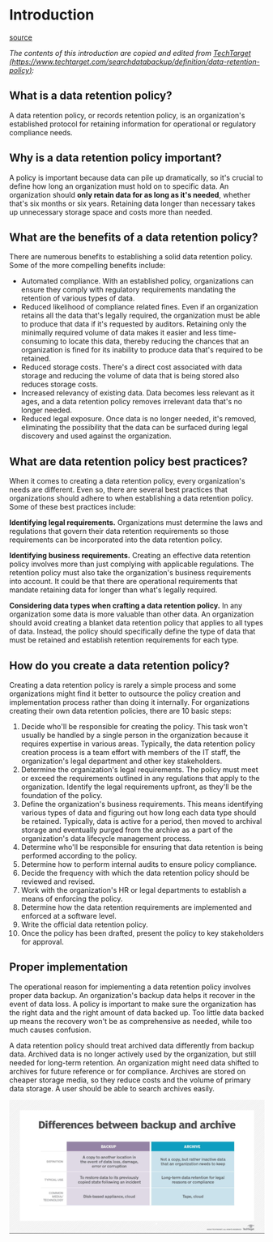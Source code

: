 # Introduction
[source](https://github.com/silinternational/policy-on-data-retention)


_The contents of this introduction are copied and edited from [TechTarget (https://www.techtarget.com/searchdatabackup/definition/data-retention-policy)](https://www.techtarget.com/searchdatabackup/definition/data-retention-policy):_

## What is a data retention policy?

A data retention policy, or records retention policy, is an organization's established protocol for retaining information for operational or regulatory compliance needs.

## Why is a data retention policy important?
A policy is important because data can pile up dramatically, so it's crucial to define how long an organization must hold on to specific data.  An organization should **only retain data for as long as it's needed**, whether that's six months or six years. Retaining data longer than necessary takes up unnecessary storage space and costs more than needed.

## What are the benefits of a data retention policy?

There are numerous benefits to establishing a solid data retention policy. Some of the more compelling benefits include:

  - Automated compliance. With an established policy, organizations can ensure they comply with regulatory requirements mandating the retention of various types of data.
  - Reduced likelihood of compliance related fines. Even if an organization retains all the data that's legally required, the organization must be able to produce that data if it's requested by auditors. Retaining only the minimally required volume of data makes it easier and less time-consuming to locate this data, thereby reducing the chances that an organization is fined for its inability to produce data that's required to be retained.
  - Reduced storage costs. There's a direct cost associated with data storage and reducing the volume of data that is being stored also reduces storage costs.
  - Increased relevancy of existing data. Data becomes less relevant as it ages, and a data retention policy removes irrelevant data that's no longer needed.
  - Reduced legal exposure. Once data is no longer needed, it's removed, eliminating the possibility that the data can be surfaced during legal discovery and used against the organization.

## What are data retention policy best practices?

When it comes to creating a data retention policy, every organization's needs are different. Even so, there are several best practices that organizations should adhere to when establishing a data retention policy. Some of these best practices include:

**Identifying legal requirements.** Organizations must determine the laws and regulations that govern their data retention requirements so those requirements can be incorporated into the data retention policy.

**Identifying business requirements.** Creating an effective data retention policy involves more than just complying with applicable regulations. The retention policy must also take the organization's business requirements into account. It could be that there are operational requirements that mandate retaining data for longer than what's legally required.

**Considering data types when crafting a data retention policy.** In any organization some data is more valuable than other data. An organization should avoid creating a blanket data retention policy that applies to all types of data. Instead, the policy should specifically define the type of data that must be retained and establish retention requirements for each type.

## How do you create a data retention policy?

Creating a data retention policy is rarely a simple process and some organizations might find it better to outsource the policy creation and implementation process rather than doing it internally. For organizations creating their own data retention policies, there are 10 basic steps:

1. Decide who'll be responsible for creating the policy. This task won't usually be handled by a single person in the organization because it requires expertise in various areas. Typically, the data retention policy creation process is a team effort with members of the IT staff, the organization's legal department and other key stakeholders.
2. Determine the organization's legal requirements. The policy must meet or exceed the requirements outlined in any regulations that apply to the organization. Identify the legal requirements upfront, as they'll be the foundation of the policy.
3. Define the organization's business requirements. This means identifying various types of data and figuring out how long each data type should be retained. Typically, data is active for a period, then moved to archival storage and eventually purged from the archive as a part of the organization's data lifecycle management process.
4. Determine who'll be responsible for ensuring that data retention is being performed according to the policy.
5. Determine how to perform internal audits to ensure policy compliance.
6. Decide the frequency with which the data retention policy should be reviewed and revised.
7. Work with the organization's HR or legal departments to establish a means of enforcing the policy.
8. Determine how the data retention requirements are implemented and enforced at a software level.
9. Write the official data retention policy.
10. Once the policy has been drafted, present the policy to key stakeholders for approval.

## Proper implementation

The operational reason for implementing a data retention policy involves proper data backup. An organization's backup data helps it recover in the event of data loss. A policy is important to make sure the organization has the right data and the right amount of data backed up. Too little data backed up means the recovery won't be as comprehensive as needed, while too much causes confusion.

A data retention policy should treat archived data differently from backup data. Archived data is no longer actively used by the organization, but still needed for long-term retention. An organization might need data shifted to archives for future reference or for compliance. Archives are stored on cheaper storage media, so they reduce costs and the volume of primary data storage. A user should be able to search archives easily.

![](diff-backup-archive.jpg)
